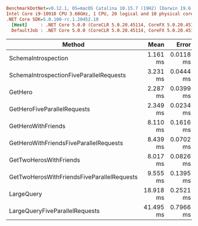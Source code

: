 ``` ini

BenchmarkDotNet=v0.12.1, OS=macOS Catalina 10.15.7 (19H2) [Darwin 19.6.0]
Intel Core i9-10910 CPU 3.60GHz, 1 CPU, 20 logical and 10 physical cores
.NET Core SDK=5.0.100-rc.1.20452.10
  [Host]     : .NET Core 5.0.0 (CoreCLR 5.0.20.45114, CoreFX 5.0.20.45114), X64 RyuJIT
  DefaultJob : .NET Core 5.0.0 (CoreCLR 5.0.20.45114, CoreFX 5.0.20.45114), X64 RyuJIT


```
|                                     Method |      Mean |     Error |    StdDev |    Median | Rank |     Gen 0 |    Gen 1 |   Gen 2 |  Allocated |
|------------------------------------------- |----------:|----------:|----------:|----------:|-----:|----------:|---------:|--------:|-----------:|
|                        SchemaIntrospection |  1.161 ms | 0.0118 ms | 0.0099 ms |  1.161 ms |    1 |   46.8750 |   1.9531 |       - |  491.12 KB |
|    SchemaIntrospectionFiveParallelRequests |  3.231 ms | 0.0444 ms | 0.0394 ms |  3.220 ms |    4 |  253.9063 |  82.0313 |       - | 2603.97 KB |
|                                    GetHero |  2.287 ms | 0.0399 ms | 0.0392 ms |  2.281 ms |    2 |         - |        - |       - |    7.82 KB |
|                GetHeroFiveParallelRequests |  2.349 ms | 0.0234 ms | 0.0219 ms |  2.353 ms |    3 |         - |        - |       - |   39.27 KB |
|                         GetHeroWithFriends |  8.110 ms | 0.1616 ms | 0.4396 ms |  8.026 ms |    5 |         - |        - |       - |   84.65 KB |
|     GetHeroWithFriendsFiveParallelRequests |  8.439 ms | 0.0702 ms | 0.0622 ms |  8.444 ms |    6 |   31.2500 |  15.6250 |       - |  428.75 KB |
|                     GetTwoHerosWithFriends |  8.017 ms | 0.0826 ms | 0.0645 ms |  8.027 ms |    5 |   15.6250 |        - |       - |  173.61 KB |
| GetTwoHerosWithFriendsFiveParallelRequests |  9.555 ms | 0.1395 ms | 0.1305 ms |  9.564 ms |    7 |   78.1250 |  31.2500 |       - |   869.9 KB |
|                                 LargeQuery | 18.918 ms | 0.2521 ms | 0.2235 ms | 18.842 ms |    8 |  312.5000 | 156.2500 | 31.2500 | 3401.36 KB |
|             LargeQueryFiveParallelRequests | 41.495 ms | 0.7966 ms | 2.0275 ms | 40.848 ms |    9 | 1636.3636 | 818.1818 | 90.9091 | 17145.3 KB |
